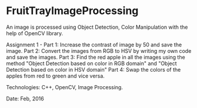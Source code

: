# FruitTrayImageProcessing
An image is processed using Object Detection, Color Manipulation with the help of OpenCV library.

Assignment 1 - Part 1: Increase the contrast of image by 50 and save the image.
               Part 2: Convert the images from RGB to HSV by writing my own code and save the images.
               Part 3: Find the red apple in all the images using the method "Object Detection based on color in RGB domain" and "Object                          Detection based on color in HSV domain"
               Part 4: Swap the colors of the apples from red to green and vice versa.
               
Technologies: C++, OpenCV, Image Processing.

Date: Feb, 2016
